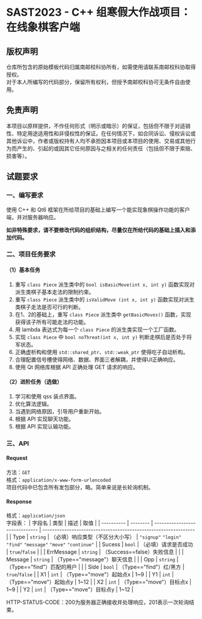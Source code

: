 # SAST2023 - C++ 组寒假大作战项目：在线象棋客户端
## 版权声明
仓库所包含的原始模板代码归属南邮校科协所有，如需使用请联系南邮校科协取得授权。  
对于本人所编写的代码部分，保留所有权利，但授予南邮校科协可无条件自由使用。  

## 免责声明
本项目以原样提供，不作任何形式（明示或暗示）的保证，包括但不限于对适销性、特定用途适用性和非侵权性的保证。在任何情况下，如合同诉讼、侵权诉讼或其他诉讼中，作者或版权持有人均不承担因本项目或本项目的使用、交易或其他行为而产生的、引起的或因其它任何原因与之相关的任何责任（包括但不限于索赔、损害等）。

## 试题要求
### 一、编写要求
使用 C++ 和 Qt6 框架在所给项目的基础上编写一个能实现象棋操作功能的客户端，并对服务器响应。

**如非特殊要求，请不要修改代码的组织结构，尽量仅在所给代码的基础上插入和添加代码。**

### 二、项目任务要求
#### （1）基本任务
1. 重写 `class Piece` 派生类中的 `bool isBasicMove(int x, int y)` 函数实现对派生类棋子基本走法的限制约束。
2. 重写 `class Piece` 派生类中的 `isValidMove (int x, int y)` 函数实现对派生类棋子走法是否可行的判断。
3. 在1、2的基础上，重写 `class Piece` 派生类中 `getBasicMoves()` 函数，实现获得该子所有可能走法的功能。
4. 用 lambda 表达式为每一个 `class Piece` 的派生类实现一个工厂函数。
5. 实现 `class Piece` 中 `bool noThreat(int x, int y)` 判断走棋后是否处于将军状态。
6. 正确虚析构和使用 `std::shared_ptr`、`std::weak_ptr` 使得吃子自动析构。
7. 合理配置信号槽使得网络、数据、界面三者解耦，并使得UI正确响应。
8. 使用 Qt 网络库根据 API 正确处理 GET 请求的响应。

#### （2）进阶任务（选做）
1. 学习和使用 qss 装点界面。
2. 优化算法逻辑。
3. 当遇到网络原因，引导用户重新开始。
4. 根据 API 实现聊天功能。
5. 根据 API 实现认输功能。

### 三、API
#### Request
方法：`GET`  
格式：`application/x-www-form-urlencoded`  
项目代码中已包含所有发包部分，略。简单来说是长轮询机制。
#### Response
格式：`application/json`  
字段表：
| 字段名     | 类型     | 描述                           | 取值                                                            |
| ---------- | -------- | ------------------------------ | --------------------------------------------------------------- |
| Type       | `string` | （必填）响应类型（不区分大小写） | `"signup"` `"login"` `"find"` `"message"` `"move"` `"continue"` |
| Sucess     | `bool`   | （必填）请求是否成功           | `true`/`false`                                                  |  |
| ErrMessage | `string` | （Success==false）失败信息     |                                                                 |
| Message    | `string` | （Type=="message"）聊天信息    |                                                                 |
| Opp        | `string` | （Type=="find"）匹配的用户     |                                                                 |
| Side       | `bool`   | （Type=="find"）红/黑方        | `true`/`false`                                                  |
| X1         | `int`    | （Type=="move"）起始点x        | 1~9                                                             |
| Y1         | `int`    | （Type=="move"）起始点y        | 1~12                                                            |
| X2         | `int`    | （Type=="move"）目标点x        | 1~9                                                             |
| Y2         | `int`    | （Type=="move"）目标点y        | 1~12                                                            |

HTTP-STATUS-CODE：200为服务器正确接收并处理响应，201表示一次轮询结束。
